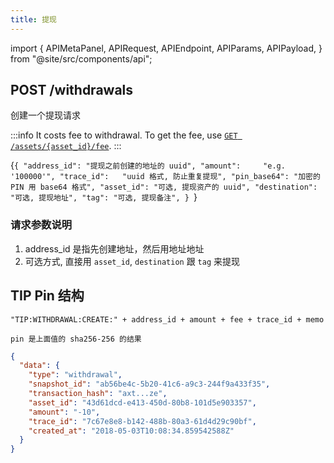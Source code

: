 ```yaml
---
title: 提现
---
```


import {
  APIMetaPanel,
  APIRequest,
  APIEndpoint,
  APIParams,
  APIPayload,
} from "@site/src/components/api";

## POST /withdrawals

创建一个提现请求

:::info
It costs fee to withdrawal. To get the fee, use [`GET /assets/{asset_id}/fee`](/zh-CN/docs/api/assets/fee).
:::

<APIEndpoint url="/withdrawals" />

<APIMetaPanel scope="Authorized" scopeNote="" />

<APIPayload>{`{
  "address_id": "提现之前创建的地址的 uuid",
  "amount":     "e.g. '100000'",
  "trace_id":   "uuid 格式, 防止重复提现",
  "pin_base64": "加密的 PIN 用 base64 格式",
  "asset_id": "可选, 提现资产的 uuid",
  "destination": "可选, 提现地址",
  "tag": "可选, 提现备注",
}
`}</APIPayload>


### 请求参数说明

1. address_id 是指先创建地址，然后用地址地址
2. 可选方式, 直接用 `asset_id`, `destination` 跟 `tag` 来提现

## TIP Pin 结构

```
"TIP:WITHDRAWAL:CREATE:" + address_id + amount + fee + trace_id + memo

pin 是上面值的 sha256-256 的结果
```

<APIRequest
  title="Request to withdrawal"
  method="POST"
  url='/withdrawals --data &apos;{"amount":"100","address_id":"43d61dcd-e413-450d-80b8-101d5e903357","pin":"xDcSiAsvsekYpnxEShqLgecvQ4GhP7o660nOodK9BG7k+xsszxO56Yg6DQLWtOek","trace_id":"ca90fd5b-e047-4a66-affa-2b40f026b165"}&apos;'
/>

```json title="Response"
{
  "data": {
    "type": "withdrawal",
    "snapshot_id": "ab56be4c-5b20-41c6-a9c3-244f9a433f35",
    "transaction_hash": "axt...ze",
    "asset_id": "43d61dcd-e413-450d-80b8-101d5e903357",
    "amount": "-10",
    "trace_id": "7c67e8e8-b142-488b-80a3-61d4d29c90bf",
    "created_at": "2018-05-03T10:08:34.859542588Z"
  }
}
```
